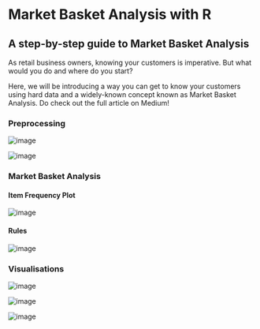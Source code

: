 # Market Basket Analysis with R
## A step-by-step guide to Market Basket Analysis

As retail business owners, knowing your customers is imperative. But what would you do and where do you start?

Here, we will be introducing a way you can get to know your customers using hard data and a widely-known concept known as Market Basket Analysis. Do check out the full article on Medium!
  
 ### Preprocessing
 
![image](https://user-images.githubusercontent.com/64979294/122782035-f2083c80-d2e2-11eb-8084-dd79b7ebe741.png)

![image](https://user-images.githubusercontent.com/64979294/122782221-1ebc5400-d2e3-11eb-978d-4cecd31bdc6c.png)

### Market Basket Analysis
#### Item Frequency Plot

![image](https://user-images.githubusercontent.com/64979294/122782324-34ca1480-d2e3-11eb-82ce-a7f494721a5d.png)

#### Rules

![image](https://user-images.githubusercontent.com/64979294/122782426-4ca19880-d2e3-11eb-8430-a9ee82f35750.png)

### Visualisations

![image](https://user-images.githubusercontent.com/64979294/122782503-5c20e180-d2e3-11eb-9f23-835ba43c81f3.png)

![image](https://user-images.githubusercontent.com/64979294/122782566-693dd080-d2e3-11eb-864d-460883327683.png)

![image](https://user-images.githubusercontent.com/64979294/122782647-7955b000-d2e3-11eb-840f-2822c104ecfe.png)
